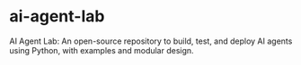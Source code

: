 # ai-agent-lab
AI Agent Lab: An open-source repository to build, test, and deploy AI agents using Python, with examples and modular design.
